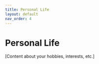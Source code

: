 ```yaml
---
title: Personal Life
layout: default
nav_order: 4
---
```


# Personal Life

[Content about your hobbies, interests, etc.]